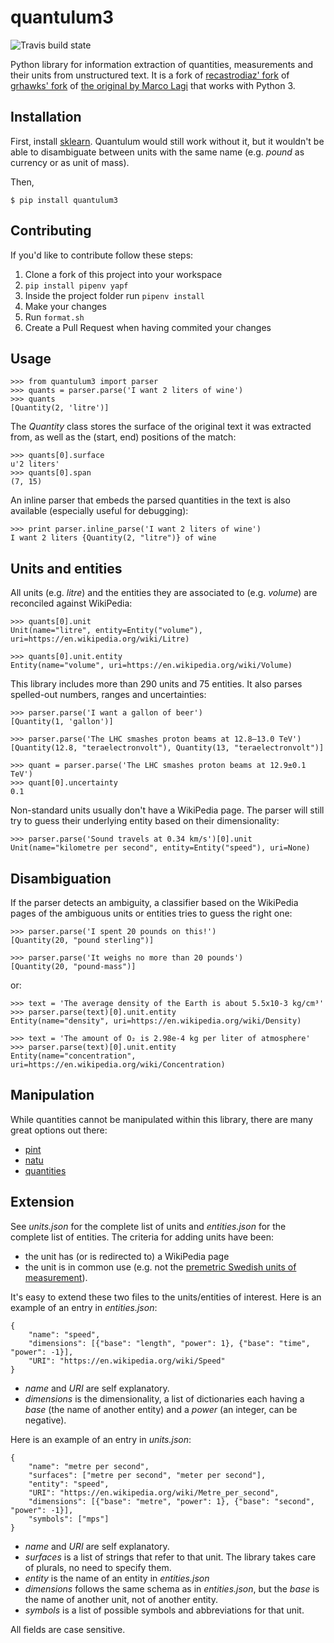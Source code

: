 quantulum3
==========
![Travis build state](https://travis-ci.com/nielstron/quantulum3.svg?branch=master "Travis build state")

Python library for information extraction of quantities, measurements
and their units from unstructured text. It is a fork of [recastrodiaz\'
fork](https://github.com/recastrodiaz/quantulum) of [grhawks\'
fork](https://github.com/grhawk/quantulum) of [the original by Marco
Lagi](https://github.com/marcolagi/quantulum) that works with Python 3.

Installation
------------

First, install [sklearn](http://scikit-learn.org/stable/install.html).
Quantulum would still work without it, but it wouldn\'t be able to
disambiguate between units with the same name (e.g. *pound* as currency
or as unit of mass).

Then,

``` {.sourceCode .bash}
$ pip install quantulum3
```

Contributing
------------

If you'd like to contribute follow these steps:
1. Clone a fork of this project into your workspace
2. `pip install pipenv yapf`
3. Inside the project folder run `pipenv install`
4. Make your changes
5. Run `format.sh` 
6. Create a Pull Request when having commited your changes

Usage
-----

``` {.sourceCode .python}
>>> from quantulum3 import parser
>>> quants = parser.parse('I want 2 liters of wine')
>>> quants
[Quantity(2, 'litre')]
```

The *Quantity* class stores the surface of the original text it was
extracted from, as well as the (start, end) positions of the match:

``` {.sourceCode .python}
>>> quants[0].surface
u'2 liters'
>>> quants[0].span
(7, 15)
```

An inline parser that embeds the parsed quantities in the text is also
available (especially useful for debugging):

``` {.sourceCode .python}
>>> print parser.inline_parse('I want 2 liters of wine')
I want 2 liters {Quantity(2, "litre")} of wine
```

Units and entities
------------------

All units (e.g. *litre*) and the entities they are associated to (e.g.
*volume*) are reconciled against WikiPedia:

``` {.sourceCode .python}
>>> quants[0].unit
Unit(name="litre", entity=Entity("volume"), uri=https://en.wikipedia.org/wiki/Litre)

>>> quants[0].unit.entity
Entity(name="volume", uri=https://en.wikipedia.org/wiki/Volume)
```

This library includes more than 290 units and 75 entities. It also
parses spelled-out numbers, ranges and uncertainties:

``` {.sourceCode .python}
>>> parser.parse('I want a gallon of beer')
[Quantity(1, 'gallon')]

>>> parser.parse('The LHC smashes proton beams at 12.8–13.0 TeV')
[Quantity(12.8, "teraelectronvolt"), Quantity(13, "teraelectronvolt")]

>>> quant = parser.parse('The LHC smashes proton beams at 12.9±0.1 TeV')
>>> quant[0].uncertainty
0.1
```

Non-standard units usually don\'t have a WikiPedia page. The parser will
still try to guess their underlying entity based on their
dimensionality:

``` {.sourceCode .python}
>>> parser.parse('Sound travels at 0.34 km/s')[0].unit
Unit(name="kilometre per second", entity=Entity("speed"), uri=None)
```

Disambiguation
--------------

If the parser detects an ambiguity, a classifier based on the WikiPedia
pages of the ambiguous units or entities tries to guess the right one:

``` {.sourceCode .python}
>>> parser.parse('I spent 20 pounds on this!')
[Quantity(20, "pound sterling")]

>>> parser.parse('It weighs no more than 20 pounds')
[Quantity(20, "pound-mass")]
```

or:

``` {.sourceCode .python}
>>> text = 'The average density of the Earth is about 5.5x10-3 kg/cm³'
>>> parser.parse(text)[0].unit.entity
Entity(name="density", uri=https://en.wikipedia.org/wiki/Density)

>>> text = 'The amount of O₂ is 2.98e-4 kg per liter of atmosphere'
>>> parser.parse(text)[0].unit.entity
Entity(name="concentration", uri=https://en.wikipedia.org/wiki/Concentration)
```

Manipulation
------------

While quantities cannot be manipulated within this library, there are
many great options out there:

-   [pint](https://pint.readthedocs.org/en/latest/)
-   [natu](http://kdavies4.github.io/natu/)
-   [quantities](http://python-quantities.readthedocs.org/en/latest/)

Extension
---------

See *units.json* for the complete list of units and *entities.json* for
the complete list of entities. The criteria for adding units have been:

-   the unit has (or is redirected to) a WikiPedia page
-   the unit is in common use (e.g. not the [premetric Swedish units of
    measurement](https://en.wikipedia.org/wiki/Swedish_units_of_measurement#Length)).

It\'s easy to extend these two files to the units/entities of interest.
Here is an example of an entry in *entities.json*:

``` {.sourceCode .python}
{
    "name": "speed",
    "dimensions": [{"base": "length", "power": 1}, {"base": "time", "power": -1}],
    "URI": "https://en.wikipedia.org/wiki/Speed"
}
```

-   *name* and *URI* are self explanatory.
-   *dimensions* is the dimensionality, a list of dictionaries each
    having a *base* (the name of another entity) and a *power* (an
    integer, can be negative).

Here is an example of an entry in *units.json*:

``` {.sourceCode .python}
{
    "name": "metre per second",
    "surfaces": ["metre per second", "meter per second"],
    "entity": "speed",
    "URI": "https://en.wikipedia.org/wiki/Metre_per_second",
    "dimensions": [{"base": "metre", "power": 1}, {"base": "second", "power": -1}],
    "symbols": ["mps"]
}
```

-   *name* and *URI* are self explanatory.
-   *surfaces* is a list of strings that refer to that unit. The library
    takes care of plurals, no need to specify them.
-   *entity* is the name of an entity in *entities.json*
-   *dimensions* follows the same schema as in *entities.json*, but the
    *base* is the name of another unit, not of another entity.
-   *symbols* is a list of possible symbols and abbreviations for that
    unit.

All fields are case sensitive.
